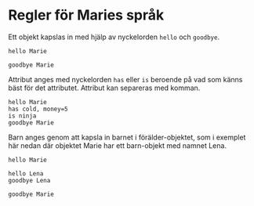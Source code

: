 # Regler för Maries språk

Ett objekt kapslas in med hjälp av nyckelorden `hello` och `goodbye`.

    hello Marie

    goodbye Marie

Attribut anges med nyckelorden `has` eller `is` beroende på vad som känns bäst för det attributet. Attribut kan separeras med komman.

    hello Marie
    has cold, money=5
    is ninja
    goodbye Marie

Barn anges genom att kapsla in barnet i förälder-objektet, som i exemplet här nedan där objektet Marie har ett barn-objekt med namnet Lena.

    hello Marie

    hello Lena
    goodbye Lena

    goodbye Marie
